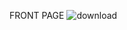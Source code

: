 FRONT PAGE
![download](https://github.com/adityamedidi/-javascript-activity/assets/128356134/1ca4a0ad-05d4-42bb-90d6-ce792fce763b)
